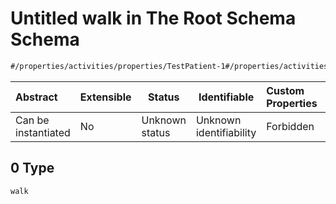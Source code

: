 # Untitled walk in The Root Schema Schema

```txt
#/properties/activities/properties/TestPatient-1#/properties/activities/properties/TestPatient-1/examples/0/17-03-2020/0
```




| Abstract            | Extensible | Status         | Identifiable            | Custom Properties | Additional Properties | Access Restrictions | Defined In                                                                        |
| :------------------ | ---------- | -------------- | ----------------------- | :---------------- | --------------------- | ------------------- | --------------------------------------------------------------------------------- |
| Can be instantiated | No         | Unknown status | Unknown identifiability | Forbidden         | Allowed               | none                | [firebase_final.schema.json\*](firebase_final.schema.json "open original schema") |

## 0 Type

`walk`
